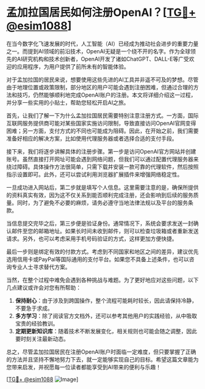 # 孟加拉国居民如何注册OpenAI？[[TG💪+ @esim1088](https://t.me/s/esim1088)]

在当今数字化飞速发展的时代，人工智能（AI）已经成为推动社会进步的重要力量之一。而提到AI领域的前沿技术，OpenAI无疑是一个绕不开的名字。作为全球领先的AI研究机构和技术创新者，OpenAI开发了诸如ChatGPT、DALL-E等广受欢迎的应用程序，为用户提供了前所未有的智能体验。

对于孟加拉国的居民来说，想要使用这些先进的AI工具并非遥不可及的梦想。尽管由于地理位置或政策限制，部分地区的用户可能会遇到注册困难，但通过合理的方法和技巧，仍然能够顺利地完成OpenAI账户的注册。本文将详细介绍这一过程，并分享一些实用的小贴士，帮助您轻松开启AI之旅。

首先，让我们了解一下为什么孟加拉国居民需要特别注意注册方式。一方面，国际互联网服务提供商可能对某些国家实施访问限制，导致直接访问OpenAI官网变得困难；另一方面，支付方式的不同也可能成为阻碍。因此，在开始之前，我们需要准备好相应的解决方案，比如使用代理服务器或者选择合适的支付手段。

接下来，我们将逐步讲解具体的注册步骤。第一步是访问OpenAI官方网站并创建账号。虽然直接打开网址可能会遇到网络问题，但我们可以通过配置代理服务器来绕过障碍。具体操作方法很简单，只需下载并安装一款可靠的代理软件，然后按照指示设置即可。此外，还可以尝试利用浏览器扩展插件来增强网络稳定性。

一旦成功进入网站后，第二步就是填写个人信息。这里需要注意的是，确保所提供的资料真实有效，因为这不仅关系到能否顺利完成注册，还会影响到后续的服务质量。同时，为了避免不必要的麻烦，请务必遵守当地法律法规以及平台的服务条款。

当信息提交完毕之后，第三步便是验证身份。通常情况下，系统会要求发送一封确认邮件至您的邮箱地址。如果长时间未收到邮件，则可以检查垃圾箱或者重新发送请求。另外，也可以考虑采用手机号码验证的方式，这样更加方便快捷。

最后一步则是绑定有效的付款方式。考虑到不同国家和地区之间的差异，建议优先选用信用卡或PayPal等国际通用的支付平台。如果您不具备上述条件，也可以咨询专业人士寻求替代方案。

当然，在整个过程中难免会遇到各种挑战与难题。为了更好地应对这些问题，以下几点建议或许会对您有所帮助：

1. **保持耐心**：由于涉及到跨国操作，整个流程可能耗时较长，因此请保持冷静，不要急于求成。
2. **多方学习**：除了阅读官方文档外，还可以参考其他用户的实践经验，从中吸取宝贵的经验教训。
3. **定期更新知识库**：随着技术不断发展变化，相关规则也可能会随之调整，因此要时刻关注最新动态。

总之，尽管孟加拉国居民在注册OpenAI账户时面临一定难度，但只要掌握了正确的方法并且坚持不懈地努力下去，就一定能够实现自己的目标。希望这篇文章能为您带来启发，并祝愿每一位读者都能享受到AI带来的便利与乐趣！

[[TG💪+ @esim1088](https://t.me/s/esim1088) ![Image](https://i.postimg.cc/4NQfJmqS/Snipaste-2025-05-13-00-14-12.png)]